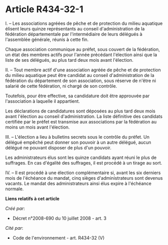 # Article R434-32-1

I. – Les associations agréées de pêche et de protection du milieu aquatique élisent leurs quinze représentants au conseil
d'administration de la fédération départementale par l'intermédiaire de leurs délégués à l'assemblée générale, réunis à cette
fin.

Chaque association communique au préfet, sous couvert de la fédération, un état des membres actifs pour l'année précédant
l'élection ainsi que la liste de ses délégués, au plus tard deux mois avant l'élection.

II. – Tout membre actif d'une association agréée de pêche et de protection du milieu aquatique peut être candidat au conseil
d'administration de la fédération du département de son association, sous réserve de n'être ni salarié de cette fédération,
ni chargé de son contrôle.

Toutefois, pour être effective, sa candidature doit être approuvée par l'association à laquelle il appartient.

Les déclarations de candidatures sont déposées au plus tard deux mois avant l'élection au conseil d'administration. La liste
définitive des candidats certifiée par le préfet est transmise aux associations par la fédération au moins un mois avant
l'élection.

III. – L'élection a lieu à bulletins secrets sous le contrôle du préfet. Un délégué empêché peut donner son pouvoir à un
autre délégué, aucun délégué ne pouvant disposer de plus d'un pouvoir.

Les administrateurs élus sont les quinze candidats ayant réuni le plus de suffrages. En cas d'égalité des suffrages, il est
procédé à un tirage au sort.

IV. – Il est procédé à une élection complémentaire si, avant les six derniers mois de l'échéance du mandat, cinq sièges
d'administrateurs sont devenus vacants. Le mandat des administrateurs ainsi élus expire à l'échéance normale.

**Liens relatifs à cet article**

_Créé par_:

  - Décret n°2008-690 du 10 juillet 2008 - art. 3

_Cité par_:

  - Code de l'environnement - art. R434-32 (V)
